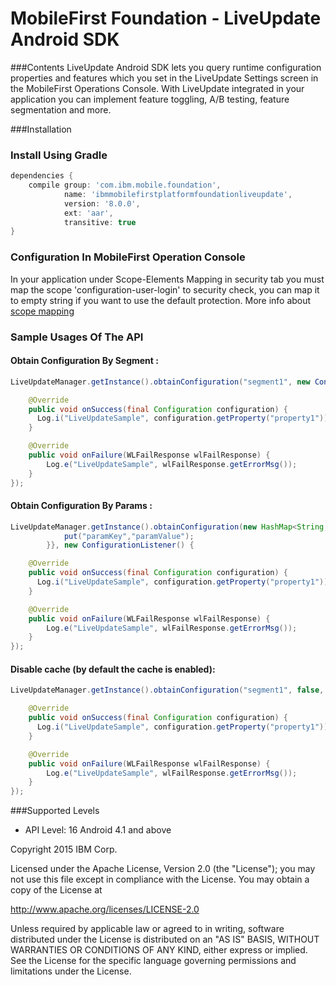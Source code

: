 MobileFirst Foundation - LiveUpdate Android SDK
===

###Contents
LiveUpdate Android SDK lets you query runtime configuration properties and features which you set in the LiveUpdate Settings screen in the MobileFirst Operations Console.
With LiveUpdate integrated in your application you can implement feature toggling, A/B testing, feature segmentation and more.

###Installation

### Install Using Gradle
```gradle
dependencies {
    compile group: 'com.ibm.mobile.foundation',
            name: 'ibmmobilefirstplatformfoundationliveupdate',
            version: '8.0.0',
            ext: 'aar',
            transitive: true
}   
```

### Configuration In MobileFirst Operation Console
In your application under Scope-Elements Mapping in security tab you must map the scope 'configuration-user-login' to security check, you can map it to empty string if you want to use the default protection.  More info about [scope mapping](https://mobilefirstplatform.ibmcloud.com/tutorials/en/foundation/8.0/authentication-and-security/authorization-concepts/#scope-mapping)

### Sample Usages Of The API

#### Obtain Configuration By Segment :

```Java
LiveUpdateManager.getInstance().obtainConfiguration("segment1", new ConfigurationListener() {

    @Override
    public void onSuccess(final Configuration configuration) {
      Log.i("LiveUpdateSample", configuration.getProperty("property1"));
    }

    @Override
    public void onFailure(WLFailResponse wlFailResponse) {
        Log.e("LiveUpdateSample", wlFailResponse.getErrorMsg());
    }
});
```

#### Obtain Configuration By Params :

```Java
LiveUpdateManager.getInstance().obtainConfiguration(new HashMap<String, String>() {{
            put("paramKey","paramValue");
        }}, new ConfigurationListener() {

    @Override
    public void onSuccess(final Configuration configuration) {
      Log.i("LiveUpdateSample", configuration.getProperty("property1"));
    }

    @Override
    public void onFailure(WLFailResponse wlFailResponse) {
        Log.e("LiveUpdateSample", wlFailResponse.getErrorMsg());
    }
});
```


#### Disable cache (by default the cache is enabled):

```Java
LiveUpdateManager.getInstance().obtainConfiguration("segment1", false, new ConfigurationListener() {

    @Override
    public void onSuccess(final Configuration configuration) {
      Log.i("LiveUpdateSample", configuration.getProperty("property1"));
    }

    @Override
    public void onFailure(WLFailResponse wlFailResponse) {
        Log.e("LiveUpdateSample", wlFailResponse.getErrorMsg());
    }
});
```

###Supported Levels
- API Level: 16 Android 4.1 and above

Copyright 2015 IBM Corp.

Licensed under the Apache License, Version 2.0 (the "License");
you may not use this file except in compliance with the License.
You may obtain a copy of the License at

http://www.apache.org/licenses/LICENSE-2.0

Unless required by applicable law or agreed to in writing, software
distributed under the License is distributed on an "AS IS" BASIS,
WITHOUT WARRANTIES OR CONDITIONS OF ANY KIND, either express or implied.
See the License for the specific language governing permissions and
limitations under the License.
